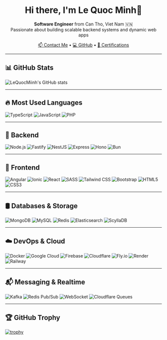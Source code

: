 <h1 align="center">Hi there, I'm <b>Le Quoc Minh</b>👋</h1>

<p align="center">
  <b>Software Engineer</b> from Can Tho, Viet Nam 🇻🇳 <br/>
  Passionate about building scalable backend systems and dynamic web apps
</p>

<p align="center">
  <a href="mailto:minhle26022002@gmail.com">📫 Contact Me</a> •
  <a href="https://github.com/LeQuocMiinh">💻 GitHub</a> •
  <a href="https://www.hackerrank.com/certificates/464581ad6449">📜 Certifications</a>
</p>

---

## 📊 GitHub Stats

![LeQuocMiinh's GitHub stats](https://github-readme-stats.vercel.app/api?username=LeQuocMiinh&show_icons=true&theme=radical)

---

## 🔥 Most Used Languages

![TypeScript](https://img.shields.io/badge/-TypeScript-3178c6?style=for-the-badge&logo=typescript&logoColor=white)
![JavaScript](https://img.shields.io/badge/-JavaScript-f7df1e?style=for-the-badge&logo=javascript&logoColor=black)
![PHP](https://img.shields.io/badge/-PHP-8892BF?style=for-the-badge&logo=php&logoColor=white)

---

## 🔧 Backend

![Node.js](https://img.shields.io/badge/-Node.js-339933?style=for-the-badge&logo=node.js&logoColor=white)
![Fastify](https://img.shields.io/badge/-Fastify-000000?style=for-the-badge&logo=fastify&logoColor=white)
![NestJS](https://img.shields.io/badge/-NestJS-E0234E?style=for-the-badge&logo=nestjs&logoColor=white)
![Express](https://img.shields.io/badge/-Express-000000?style=for-the-badge&logo=express&logoColor=white)
![Hono](https://img.shields.io/badge/-Hono-orange?style=for-the-badge&logo=hono&logoColor=white)
![Bun](https://img.shields.io/badge/-Bun-000000?style=for-the-badge&logo=bun&logoColor=white)

---

## 🎨 Frontend

![Angular](https://img.shields.io/badge/-Angular-DD0031?style=for-the-badge&logo=angular&logoColor=white)
![Ionic](https://img.shields.io/badge/-Ionic-3880FF?style=for-the-badge&logo=ionic&logoColor=white)
![React](https://img.shields.io/badge/-React-61DAFB?style=for-the-badge&logo=react&logoColor=black)
![SASS](https://img.shields.io/badge/-SASS-CC6699?style=for-the-badge&logo=sass&logoColor=white)
![Tailwind CSS](https://img.shields.io/badge/-TailwindCSS-06B6D4?style=for-the-badge&logo=tailwindcss&logoColor=white)
![Bootstrap](https://img.shields.io/badge/-Bootstrap-7952B3?style=for-the-badge&logo=bootstrap&logoColor=white)
![HTML5](https://img.shields.io/badge/-HTML5-E34F26?style=for-the-badge&logo=html5&logoColor=white)
![CSS3](https://img.shields.io/badge/-CSS3-1572B6?style=for-the-badge&logo=css3&logoColor=white)

---

## 🛢️ Databases & Storage

![MongoDB](https://img.shields.io/badge/-MongoDB-47A248?style=for-the-badge&logo=mongodb&logoColor=white)
![MySQL](https://img.shields.io/badge/-MySQL-4479A1?style=for-the-badge&logo=mysql&logoColor=white)
![Redis](https://img.shields.io/badge/-Redis-DC382D?style=for-the-badge&logo=redis&logoColor=white)
![Elasticsearch](https://img.shields.io/badge/-Elasticsearch-005571?style=for-the-badge&logo=elasticsearch&logoColor=white)
![ScyllaDB](https://img.shields.io/badge/-ScyllaDB-5D6CAB?style=for-the-badge&logo=scylladb&logoColor=white)

---

## ☁️ DevOps & Cloud

![Docker](https://img.shields.io/badge/-Docker-2496ED?style=for-the-badge&logo=docker&logoColor=white)
![Google Cloud](https://img.shields.io/badge/-Google%20Cloud-4285F4?style=for-the-badge&logo=google-cloud&logoColor=white)
![Firebase](https://img.shields.io/badge/-Firebase-FFCA28?style=for-the-badge&logo=firebase&logoColor=black)
![Cloudflare](https://img.shields.io/badge/-Cloudflare-F38020?style=for-the-badge&logo=cloudflare&logoColor=white)
![Fly.io](https://img.shields.io/badge/-Fly.io-8F3FE3?style=for-the-badge&logo=fly.io&logoColor=white)
![Render](https://img.shields.io/badge/-Render-46E3B7?style=for-the-badge&logo=render&logoColor=black)
![Railway](https://img.shields.io/badge/-Railway-0B0D0E?style=for-the-badge&logo=railway&logoColor=white)

---

## 📬 Messaging & Realtime

![Kafka](https://img.shields.io/badge/-Kafka-231F20?style=for-the-badge&logo=apache-kafka&logoColor=white)
![Redis Pub/Sub](https://img.shields.io/badge/-Redis%20Pub--Sub-DC382D?style=for-the-badge&logo=redis&logoColor=white)
![WebSocket](https://img.shields.io/badge/-WebSocket-010101?style=for-the-badge&logo=socket.io&logoColor=white)
![Cloudflare Queues](https://img.shields.io/badge/-Cloudflare%20Queues-F38020?style=for-the-badge&logo=cloudflare&logoColor=white)

---

## 🏆 GitHub Trophy

[![trophy](https://github-profile-trophy.vercel.app/?username=LeQuocMiinh&theme=radical)](https://github.com/ryo-ma/github-profile-trophy)


